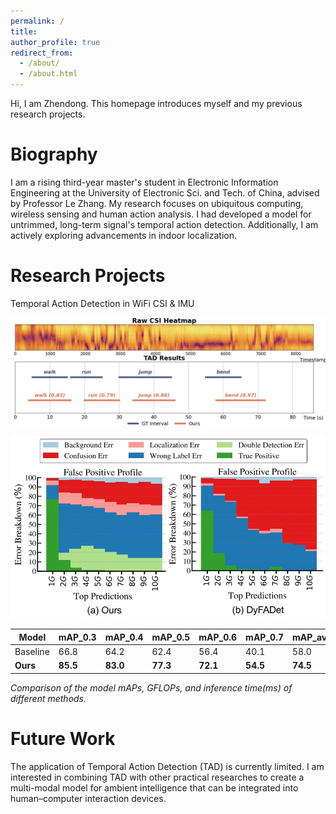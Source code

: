 ```yaml
---
permalink: /
title: 
author_profile: true
redirect_from: 
  - /about/
  - /about.html
---
```


Hi, I am Zhendong. This homepage introduces myself and my previous research projects. 

Biography
======
I am a rising third-year master's student in Electronic Information Engineering at the University of Electronic Sci. and Tech. of China, advised by Professor Le Zhang. My research focuses on ubiquitous computing, wireless sensing and human action analysis. I had developed a model for untrimmed, long-term signal's temporal action detection. Additionally, I am actively exploring advancements in indoor localization. 

Research Projects
======
Temporal Action Detection in WiFi CSI & IMU

![TAD model outputs](/images/tad.jpg)

![Error Analysis](/images/error.jpg)

| Model    | mAP_0.3 | mAP_0.4 | mAP_0.5 | mAP_0.6 | mAP_0.7 | **mAP_avg** | GFlops | Time/ms |
|----------|---------|---------|---------|---------|---------|-------------|--------|---------|
| Baseline | 66.8    | 64.2    | 62.4    | 56.4    | 40.1    | 58.0        | 304.0  | 106.0   |
| **Ours** | **85.5**| **83.0**| **77.3**| **72.1**| **54.5**| **74.5**    | **44.1**| 61.8    |

*Comparison of the model mAPs, GFLOPs, and inference time(ms) of different methods.*


Future Work
======

The application of Temporal Action Detection (TAD) is currently limited. I am interested in combining TAD with other practical researches to create a multi-modal model for ambient intelligence that can be integrated into human–computer interaction devices.
